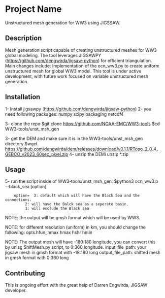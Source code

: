 # Project Name
Unstructured mesh generation for WW3 using JIGSSAW.
## Description
Mesh generation script capable of creating unstructured meshes for WW3 global modeling. The tool leverages JIGSAWPY (https://github.com/dengwirda/jigsaw-python) for efficient triangulation.
Main changes include:
Implementation of the ocn_ww3.py to create uniform unstructured mesh for global WW3 model.
This tool is under active development, with future work focused on variable unstructured mesh generation.

## Installation

1- Install jigsawpy (https://github.com/dengwirda/jigsaw-python)
2- you need following packages:
	numpy
        scipy
	packaging
	netcdf4

3- clone the repo
        $git clone https://github.com/NOAA-EMC/WW3-tools
	$cd WW3-tools/unst_msh_gen

3- get the DEM and make sure it is in the WW3-tools/unst_msh_gen directory
	$wget https://github.com/dengwirda/dem/releases/download/v0.1.1/RTopo_2_0_4_GEBCO_v2023_60sec_pixel.zip
4- unzip the DEMi 
	unzip *.zip
 
## Usage
5- run the script inside of WW3-tools/unst_msh_gen:
	$python3 ocn_ww3.p --black_sea [option]
		
		option=  3: default which will have the Black Sea and the connections.
			 2: will have the Balck sea as a seperate basin.
			 1: will exclude the Black sea

NOTE: the output will be gmsh format which will be used by WW3.

NOTE: for different resolution (uniform) in km, you should change the following:
	opts.hfun_hmax
	hmax
	hshr
	hmin

NOTE: The output mesh will have -180:180 longitude, you can convert this by unisg ShiftMesh.py script, to 0:360 longitude.
	input_file_path: your jigsaw mesh in gmsh format with -18:180 long
	output_file_path: shifted mesh in gmsh format with 0:360 long


## Contributing
This is ongoing effort with the great help of Darren Engwirda, JIGSAW developer.
